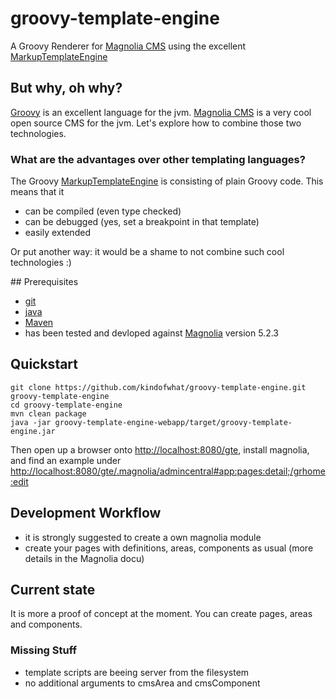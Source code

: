 groovy-template-engine
======================

A Groovy Renderer for [Magnolia CMS](http://www.magnolia-cms.com) using the excellent 
[MarkupTemplateEngine](groovy-lang.org/docs/groovy-2.3.2/html/documentation/markup-template-engine.html)

## But why, oh why?
[Groovy](http://groovy-lang.org) is an excellent language for the jvm. [Magnolia CMS](http://www.magnolia-cms.com) is a 
very cool open source CMS for the jvm. Let's explore how to combine those two technologies.

### What are the advantages over other templating languages?
The Groovy [MarkupTemplateEngine](groovy-lang.org/docs/groovy-2.3.2/html/documentation/markup-template-engine.html) is 
consisting of plain Groovy code. This means that it

* can be compiled (even type checked)
* can be debugged (yes, set a breakpoint in that template)
* easily extended

Or put another way: it would be a shame to not combine such cool technologies :)

## Prerequisites
* [git](http://git-scm.com/)
* [java](java.com)
* [Maven](maven.apache.org)
* has been tested and devloped against [Magnolia](http://www.magnolia-cms) version 5.2.3

## Quickstart
```shell
git clone https://github.com/kindofwhat/groovy-template-engine.git groovy-template-engine
cd groovy-template-engine
mvn clean package
java -jar groovy-template-engine-webapp/target/groovy-template-engine.jar
```
Then open up a browser onto [http://localhost:8080/gte](http://http://localhost:8080/gte), install magnolia, 
and find an example under [http://localhost:8080/gte/.magnolia/admincentral#app:pages:detail;/grhome:edit](http://localhost:8080/gte/.magnolia/admincentral#app:pages:detail;/grhome:edit)

## Development Workflow
* it is strongly suggested to create a own magnolia module 
* create your pages with definitions, areas, components as usual (more details in the Magnolia docu)


## Current state
It is more a proof of concept at the moment. You can create pages, areas and components.

### Missing Stuff
* template scripts are beeing server from the filesystem
* no additional arguments to cmsArea and cmsComponent

